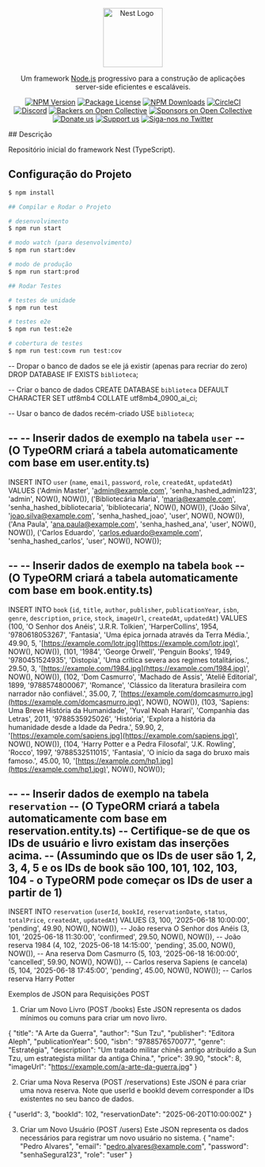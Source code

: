<p align="center">
  <a href="http://nestjs.com/" target="blank"><img src="https://nestjs.com/img/logo-small.svg" width="120" alt="Nest Logo" /></a>
</p>

[circleci-image]: https://img.shields.io/circleci/build/github/nestjs/nest/master?token=abc123def456
[circleci-url]: https://circleci.com/gh/nestjs/nest

  <p align="center">Um framework <a href="http://nodejs.org" target="_blank">Node.js</a> progressivo para a construção de aplicações server-side eficientes e escaláveis.</p>
    <p align="center">
<a href="https://www.npmjs.com/~nestjscore" target="_blank"><img src="https://img.shields.io/npm/v/@nestjs/core.svg" alt="NPM Version" /></a>
<a href="https://www.npmjs.com/~nestjscore" target="_blank"><img src="https://img.shields.io/npm/l/@nestjs/core.svg" alt="Package License" /></a>
<a href="https://www.npmjs.com/~nestjscore" target="_blank"><img src="https://img.shields.io/npm/dm/@nestjs/common.svg" alt="NPM Downloads" /></a>
<a href="https://circleci.com/gh/nestjs/nest" target="_blank"><img src="https://img.shields.io/circleci/build/github/nestjs/nest/master" alt="CircleCI" /></a>
<a href="https://discord.gg/G7Qnnhy" target="_blank"><img src="https://img.shields.io/badge/discord-online-brightgreen.svg" alt="Discord"/></a>
<a href="https://opencollective.com/nest#backer" target="_blank"><img src="https://opencollective.com/nest/backers/badge.svg" alt="Backers on Open Collective" /></a>
<a href="https://opencollective.com/nest#sponsor" target="_blank"><img src="https://opencollective.com/nest/sponsors/badge.svg" alt="Sponsors on Open Collective" /></a>
  <a href="https://paypal.me/kamilmysliwiec" target="_blank"><img src="https://img.shields.io/badge/Donate-PayPal-ff3f59.svg" alt="Donate us"/></a>
    <a href="https://opencollective.com/nest#sponsor"   target="_blank"><img src="https://img.shields.io/badge/Support%20us-Open%20Collective-41B883.svg" alt="Support us"></a>
  <a href="https://twitter.com/nestframework" target="_blank"><img src="https://img.shields.io/twitter/follow/nestframework.svg?style=social&label=Follow" alt="Siga-nos no Twitter"></a>
</p>
  ## Descrição

Repositório inicial do framework Nest (TypeScript).

## Configuração do Projeto

```bash
$ npm install

## Compilar e Rodar o Projeto

# desenvolvimento
$ npm run start

# modo watch (para desenvolvimento)
$ npm run start:dev

# modo de produção
$ npm run start:prod

## Rodar Testes

# testes de unidade
$ npm run test

# testes e2e
$ npm run test:e2e

# cobertura de testes
$ npm run test:covm run test:cov
```

-- Dropar o banco de dados se ele já existir (apenas para recriar do zero)
DROP DATABASE IF EXISTS `biblioteca`;

-- Criar o banco de dados
CREATE DATABASE `biblioteca` DEFAULT CHARACTER SET utf8mb4 COLLATE utf8mb4_0900_ai_ci;

-- Usar o banco de dados recém-criado
USE `biblioteca`;

--
-- Inserir dados de exemplo na tabela `user`
-- (O TypeORM criará a tabela automaticamente com base em user.entity.ts)
--
INSERT INTO `user` (`name`, `email`, `password`, `role`, `createdAt`, `updatedAt`) VALUES
('Admin Master', 'admin@example.com', 'senha_hashed_admin123', 'admin', NOW(), NOW()),
('Bibliotecária Maria', 'maria@example.com', 'senha_hashed_bibliotecaria', 'bibliotecaria', NOW(), NOW()),
('João Silva', 'joao.silva@example.com', 'senha_hashed_joao', 'user', NOW(), NOW()),
('Ana Paula', 'ana.paula@example.com', 'senha_hashed_ana', 'user', NOW(), NOW()),
('Carlos Eduardo', 'carlos.eduardo@example.com', 'senha_hashed_carlos', 'user', NOW(), NOW());

--
-- Inserir dados de exemplo na tabela `book`
-- (O TypeORM criará a tabela automaticamente com base em book.entity.ts)
--
INSERT INTO `book` (`id`, `title`, `author`, `publisher`, `publicationYear`, `isbn`, `genre`, `description`, `price`, `stock`, `imageUrl`, `createdAt`, `updatedAt`) VALUES
(100, 'O Senhor dos Anéis', 'J.R.R. Tolkien', 'HarperCollins', 1954, '9780618053267', 'Fantasia', 'Uma épica jornada através da Terra Média.', 49.90, 5, '[https://example.com/lotr.jpg](https://example.com/lotr.jpg)', NOW(), NOW()),
(101, '1984', 'George Orwell', 'Penguin Books', 1949, '9780451524935', 'Distopia', 'Uma crítica severa aos regimes totalitários.', 29.50, 3, '[https://example.com/1984.jpg](https://example.com/1984.jpg)', NOW(), NOW()),
(102, 'Dom Casmurro', 'Machado de Assis', 'Ateliê Editorial', 1899, '9788574800067', 'Romance', 'Clássico da literatura brasileira com narrador não confiável.', 35.00, 7, '[https://example.com/domcasmurro.jpg](https://example.com/domcasmurro.jpg)', NOW(), NOW()),
(103, 'Sapiens: Uma Breve História da Humanidade', 'Yuval Noah Harari', 'Companhia das Letras', 2011, '9788535925026', 'História', 'Explora a história da humanidade desde a Idade da Pedra.', 59.90, 2, '[https://example.com/sapiens.jpg](https://example.com/sapiens.jpg)', NOW(), NOW()),
(104, 'Harry Potter e a Pedra Filosofal', 'J.K. Rowling', 'Rocco', 1997, '9788532511015', 'Fantasia', 'O início da saga do bruxo mais famoso.', 45.00, 10, '[https://example.com/hp1.jpg](https://example.com/hp1.jpg)', NOW(), NOW());

--
-- Inserir dados de exemplo na tabela `reservation`
-- (O TypeORM criará a tabela automaticamente com base em reservation.entity.ts)
-- Certifique-se de que os IDs de usuário e livro existam das inserções acima.
-- (Assumindo que os IDs de user são 1, 2, 3, 4, 5 e os IDs de book são 100, 101, 102, 103, 104 - o TypeORM pode começar os IDs de user a partir de 1)
--
INSERT INTO `reservation` (`userId`, `bookId`, `reservationDate`, `status`, `totalPrice`, `createdAt`, `updatedAt`) VALUES
(3, 100, '2025-06-18 10:00:00', 'pending', 49.90, NOW(), NOW()), -- João reserva O Senhor dos Anéis
(3, 101, '2025-06-18 11:30:00', 'confirmed', 29.50, NOW(), NOW()), -- João reserva 1984
(4, 102, '2025-06-18 14:15:00', 'pending', 35.00, NOW(), NOW()), -- Ana reserva Dom Casmurro
(5, 103, '2025-06-18 16:00:00', 'cancelled', 59.90, NOW(), NOW()), -- Carlos reserva Sapiens (e cancela)
(5, 104, '2025-06-18 17:45:00', 'pending', 45.00, NOW(), NOW()); -- Carlos reserva Harry Potter


Exemplos de JSON para Requisições POST
1. Criar um Novo Livro (POST /books)
Este JSON representa os dados mínimos ou comuns para criar um novo livro.

{
  "title": "A Arte da Guerra",
  "author": "Sun Tzu",
  "publisher": "Editora Aleph",
  "publicationYear": 500,
  "isbn": "9788576570077",
  "genre": "Estratégia",
  "description": "Um tratado militar chinês antigo atribuído a Sun Tzu, um estrategista militar da antiga China.",
  "price": 39.90,
  "stock": 8,
  "imageUrl": "https://example.com/a-arte-da-guerra.jpg"
}

2. Criar uma Nova Reserva (POST /reservations)
Este JSON é para criar uma nova reserva. Note que userId e bookId devem corresponder a IDs existentes no seu banco de dados.

{
  "userId": 3,
  "bookId": 102,
  "reservationDate": "2025-06-20T10:00:00Z"
}

3. Criar um Novo Usuário (POST /users)
Este JSON representa os dados necessários para registrar um novo usuário no sistema.
{
  "name": "Pedro Alvares",
  "email": "pedro.alvares@example.com",
  "password": "senhaSegura123",
  "role": "user"
}
